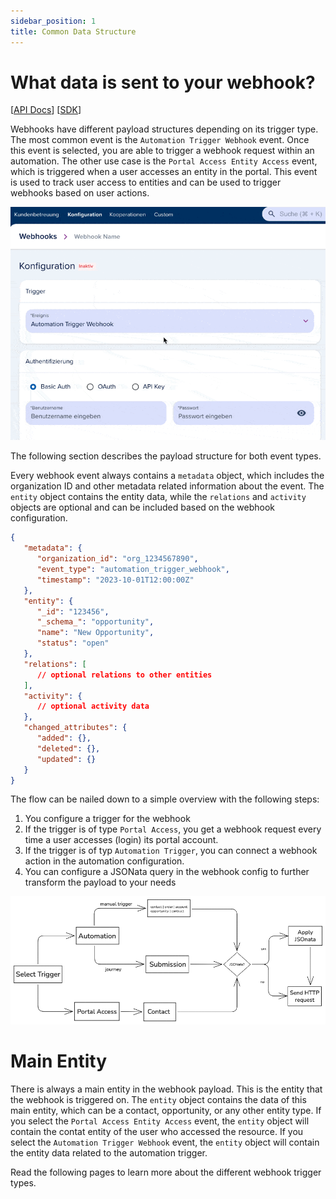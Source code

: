 ```yaml
---
sidebar_position: 1
title: Common Data Structure
---
```


# What data is sent to your webhook?

[[API Docs](/api/webhooks)]
[[SDK](https://www.npmjs.com/package/@epilot/webhooks-client)]

Webhooks have different payload structures depending on its trigger type. The most common event is the `Automation Trigger Webhook` event. Once this event is selected, you are able to trigger a webhook request within an automation.
The other use case is the `Portal Access Entity Access` event, which is triggered when a user accesses an entity in the portal. This event is used to track user access to entities and can be used to trigger webhooks based on user actions.

![Trigger](../../../static/img/webhooks/trigger.gif)

The following section describes the payload structure for both event types.

Every webhook event always contains a `metadata` object, which includes the organization ID and other metadata related information about the event. The `entity` object contains the entity data, while the `relations` and `activity` objects are optional and can be included based on the webhook configuration.

```json
{
   "metadata": {
      "organization_id": "org_1234567890",
      "event_type": "automation_trigger_webhook",
      "timestamp": "2023-10-01T12:00:00Z"
   },
   "entity": {
      "_id": "123456",
      "_schema_": "opportunity",
      "name": "New Opportunity",
      "status": "open"
   },
   "relations": [
      // optional relations to other entities
   ],
   "activity": {
      // optional activity data
   },
   "changed_attributes": {
      "added": {},
      "deleted": {},
      "updated": {}
   }
}
```

The flow can be nailed down to a simple overview with the following steps:

1. You configure a trigger for the webhook
2. If the trigger is of type `Portal Access`, you get a webhook request every time a user accesses (login) its portal account.
2. If the trigger is of typ `Automation Trigger`, you can connect a webhook action in the automation configuration.
3. You can configure a JSONata query in the webhook config to further transform the payload to your needs


![Simple Overview](../../../static/img/webhooks/intro.png)

# Main Entity
There is always a main entity in the webhook payload. This is the entity that the webhook is triggered on. The `entity` object contains the data of this main entity, which can be a contact, opportunity, or any other entity type.
If you select the `Portal Access Entity Access` event, the `entity` object will contain the contat entity of the user who accessed the resource. If you select the `Automation Trigger Webhook` event, the `entity` object will contain the entity data related to the automation trigger.

Read the following pages to learn more about the different webhook trigger types.